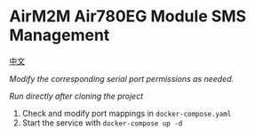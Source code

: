 # AirM2M Air780EG Module SMS Management

[中文](readme.zh.md)

*Modify the corresponding serial port permissions as needed.*

*Run directly after cloning the project*

1. Check and modify port mappings in `docker-compose.yaml`
2. Start the service with `docker-compose up -d`
